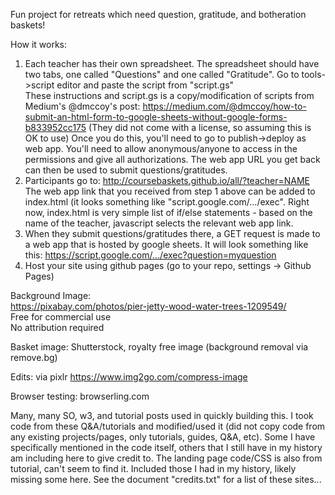 Fun project for retreats which need question, gratitude, and botheration baskets!

How it works:
1) Each teacher has their own spreadsheet. The spreadsheet should have two tabs, one called "Questions" and one called "Gratitude". Go to tools->script editor and paste the script from "script.gs"  
These instructions and script.gs is a copy/modification of scripts from
Medium's @dmccoy's post: https://medium.com/@dmccoy/how-to-submit-an-html-form-to-google-sheets-without-google-forms-b833952cc175 (They did not come with a license, so assuming this is OK to use)
Once you do this, you'll need to go to publish->deploy as web app. You'll need to allow anonymous/anyone to access in the permissions and give all authorizations. The web app URL you get back can then be used to submit questions/gratitudes. 
2) Participants go to: http://coursebaskets.github.io/all/?teacher=NAME  The web app link that you received from step 1 above can be added to index.html (it looks something like "script.google.com/.../exec". Right now, index.html is very simple list of if/else statements - based on the name of the teacher, javascript selects the relevant web app link. 
3) When they submit questions/gratitudes there, a GET request is made to a web app that is hosted by google sheets. It will look something like this: https://script.google.com/.../exec?question=myquestion  
4) Host your site using github pages (go to your repo, settings -> Github Pages)

Background Image:  
https://pixabay.com/photos/pier-jetty-wood-water-trees-1209549/  
Free for commercial use  
No attribution required  

Basket image:
Shutterstock, royalty free image
(background removal via remove.bg)

Edits:
via pixlr 
https://www.img2go.com/compress-image

Browser testing:
browserling.com

Many, many SO, w3, and tutorial posts used in quickly building this. I took code from these Q&A/tutorials and modified/used it (did not copy code from any existing projects/pages, only tutorials, guides, Q&A, etc). Some I have specifically mentioned in the code itself, others that I still have in my history am including here to give credit to. The landing page code/CSS is also from tutorial, can't seem to find it. Included those I had in my history, likely missing some here. See the document "credits.txt" for a list of these sites... 

